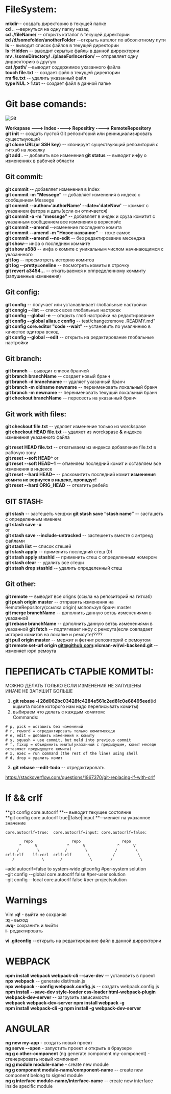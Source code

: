 # FileSystem:

**mkdir**-- создать директорию в текущей папке  
**cd** .. --вернуться на одну папку назад  
**cd ./fileName/** -- открыть каталог в текущей директории  
**cd /d/somefolder/anotherFolder** --открыть каталог по абсолютному пути  
**ls** -- выводит список файлов в текущей директории  
**ls -Hidden** -- выводит скрытые файлы в данной дирректории  
**mv ./someDirectory/ ./plaseForIncertion/** -- отправляет одну дирректорию в другую  
**cat /path/** --выводит содержимое указанного файла  
**touch file.txt** -- создает файл в текущей директории  
**rm fle.txt** -- удалить указанный файл  
**type NUL > 1.txt** -- создает файл в данной папке

# Git base comands:

![Git](1.png)

**Workspase ---> Index ----> Repositiry ----> RemoteRepository**  
**git init** -- создать пустой Git репозиторий или реинициализировать сущестыующий  
**git clone URL(or SSH key)** -- клонирует существующий репозиторий с гитхаб на локалку  
**git add .** -- добавить все изменения 
**git status** -- выводит инфу о изменениях в рабочей области  

## Git commit:  

**git commit** -- добавляет изменения в Index  
**git commit -m "Messege"** -- добавляет изменения в индекс с сообщением Messege  
**git commit --author='authorName' --date='dateNow'** -- коммит с указанием фвтора и даты(если он отличается)  
**git commit -a -m "messege"** -- добавляет в индек и сруза комитит с указанным сообщением все изменения в воркспэйс  
**git commit --amend** --изменение последнего комита  
**git commit --amend -m "Новое название"** -- тоже самое  
**git commit --amend --no-edit** -- без редактирование месенджа  
**git show**-- инфа о последнем коммите  
**git show a588** -- инфа о комите с уникальным числом начинающимся с указаннного  
**git log** -- просмотреть историю комитов  
**git log --pretty=oneline** -- посмотреть комиты в строчку  
**git revert a3454...** -- откатываемся к оппределенному коммиту (запушенные изменения)  

## Git config: 

**git config** -- получает или устанавливает глобальные настройки  
**git congig --list** -- список всех глобальных настроек  
**git config --global -e** -- открыть глоб настройки на редактирование  
**git config --global alias.c config** -- test/change:remove .READMY.md"  
**git config core.editor "code --wait"** -- установить по умалчинию в качестве эдитора вскод  
**git config --global --edit** -- открыть на редактирование глобальные настройки   

## Git branch: 

**git branch** -- выводит список бранчей  
**git branch branchName** -- создает новый бранч  
**git branch -d branchname** -- удаляет указанный бранч  
**git branch -m oldname newname** -- переименовать локальный бранч  
**git branch -m newname** -- переименовать текущий локальный бранч  
**git checkout branchName** -- пересесть на указанный бранч  

## Git work with files:  

**git checkout file.txt** -- удаляет изменение только из worckspase  
**git checkout HEAD file.txt** -- удаляет из worckspase **&** индекса изменения указанного файла 

**git reset HEAD file.txt** -- откатываем из индекса добавление file.txt в рабочую зону  
**git reset --soft HEAD^** or  
**git reset --soft HEAD~1** -- отменяем последний комит и оставляем все изменения в индексе  
**git reset --hard HEAD~** -- раскомитить последний комит **изменения комита не вернутся в индекс, пропадут!**   
**git reset --hard ORIG_HEAD** -- откатить ребейз  


## GIT STASH:

**git stash** -- застешеть ченджи
**git stash save “stash name”** -- засташеть с определенным именем  
**git stash save -u**  
or  
**git stash save --include-untracked** -- застешенть вместе с антрекд файлами  
**git stash list** -- список стешей  
**git stash apply** -- применить последний стеш (0)  
**git stash apply stashId** -- применить стеш с определенным номером  
**git stash clear** -- удалить все стеши  
**git stash drop stashId** -- удалить определенный стеш  

## Git other: 

**git remote** -- выводит все origns (ссыла на репозиторий на гитхаб)  
**git push origin master** -- отправить изменения на RemoteRepository(ссылка origin) мспользуя бранч master    
**git merge branchName** -- дополнить данную ветвь изменениями в указанной  
**git rebase branchName** -- дополнить данную ветвь изменениями в указанной 
**git fetch** -- подтягивает инфу с ремоута(если совпадает история комитов на локалке и ремоуте)????  
**git pull origin master** -- мержит и фетчит репозиторий с ремоутом  
**git remote set-url origin git@github.com:vicman-wi/wi-backend.git** -- изменяет юрл ремоута  

# ПЕРЕПИСАТЬ СТАРЫЕ КОМИТЫ:

МОЖНО ДЕЛАТЬ ТОЛЬКО ЕСЛИ ИЗМЕНЕНИЯ НЕ ЗАПУШЕНЫ  
ИНАЧЕ НЕ ЗАПУШИТ БОЛЬШЕ

1. **git rebase -i 28d062bc03428fc4284e561c2ed81c0e68495eed**(id кщмита после которого нам надо переписывать комиты)
2. выбираем что делать с каждым комитом:  
   Commands:

```
# p, pick = оставить без изменений
# r, reword = отредактировать только комитмеседж
# e, edit = добавить изменения к комиту
# s, squash = use commit, but meld into previous commit
# f, fixup = объединить кмиты(указанный с предыдущим, комит меседж оставляет предыдущего комита)
# x, exec = run command (the rest of the line) using shell
# d, drop = удалить комит
```

3. **git rebase --edit-todo** -- отредактировать

https://stackoverflow.com/questions/1967370/git-replacing-lf-with-crlf

# lf && crlf

**git config core.autocrlf **-- выводит текущее состояние  
**git config core.autocrlf true||false||input **--меняет на указанное значение

```
core.autocrlf=true:  core.autocrlf=input: core.autocrlf=false:

        repo                 repo                  repo
      ^      V             ^      V              ^      V
     /        \           /        \            /        \
crlf->lf    lf->crl  crlf->lf       \          /          \
   /            \       /            \        /            \

```

–add autocrlf=false to system-wide gitconfig #per-system solution  
–git config --global core.autocrlf false #per-user solution  
–git config --local core.autocrlf false #per-projectsolution

# Warnings

Vim
**:q!** - выйти не сохраняя  
**:q** - выход  
**:wq**- сохранить и выйти  
**i**- редактировать

**vi .gitconfig** --открыть на редактирование файл в данной дирректории

# WEBPACK

**npm install webpack webpack-cli --save-dev** -- установить в проект  
**npx webpack** -- generate dist/main.js  
**npx webpack --config webpack.config.js** -- создать webpack.config.js  
**npm install --save-dev style-loader css-loader html-webpack-plugin webpack-dev-server** -- загрузить зависимости  
**webpack**
**webpack-dev-server**
**npm install webpack -g**  
**npm install webpack-cli -g**
**npm install -g webpack-dev-server**

# ANGULAR

**ng new my-app** - создать новый проект  
**ng serve --open** - запустить проект и открыть в браузере  
**ng g c other-component** (ng generate component my-component) - сгенерировать новый компонент  
**ng g module module-name** - create new module  
**ng g component module-name/component-name** -- create new component belong to signed module  
**ng g interface module-name/interface-name** -- create new interface inside specific module
